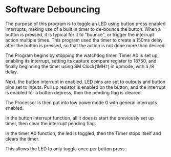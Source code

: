 # Software Debouncing

The purpose of this program is to toggle an LED using button press enabled interrupts, making use of a built in timer to de-bounce the button. When a button is pressed, it is typical for it to "bounce", or trigger the interrupt action multiple times. This program used tha timer to create a 150ms delay after the button is pressed, so that the action is not done more than desired.

The Program begins by stopping the watchdog timer. Timer A0 is set up, enabling its interrupt, setting its capture compare register to 18750, and finally beginning the timer using SM Clock(1MHz) in upmode, with a /8 delay.

Next, the button interrupt in enabled. LED pins are set to outputs and button pins set to inputs. Pull up resistor is enabled on the button, and the interrupt is enabled for a button depress, then the pending flag is cleared.

The Processor is then put into low powermode 0 with general interrupts enabled.

In the button interrupt function, all it does is start the previously set up timer, then clear the interrupt pending flag.

In the timer A0 function, the led is toggled, then the Timer stops itself and clears the timer.

This allows the LED to only toggle once per button press.

